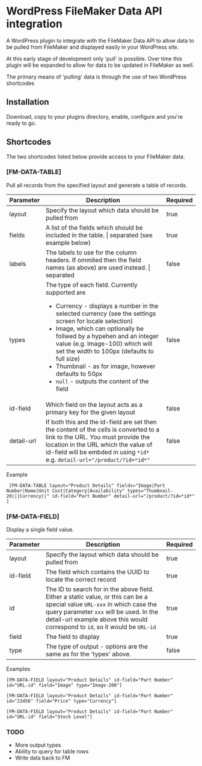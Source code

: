 # WordPress FileMaker Data API integration 
A WordPress plugin to integrate with the FileMaker Data API to allow data to be pulled from FileMaker and displayed easily in your WordPress site.

At this early stage of development only 'pull' is possible. Over time this plugin will be expanded to allow for data to be updated in FileMaker as well.

The primary means of 'pulling' data is through the use of two WordPress shortcodes

## Installation
Download, copy to your plugins directory, enable, configure and you're ready to go.

## Shortcodes
The two shortcodes listed below provide access to your FileMaker data.

### [FM-DATA-TABLE]
Pull all records from the specified layout and generate a table of records.

| Parameter | Description | Required
|---|---|---|
|layout|Specify the layout which data should be pulled from|true|
|fields|A list of the fields which should be included in the table. \| separated  (see example below) |true|
|labels|The labels to use for the column headers. If ommited then the field names (as above) are used instead. \| separated|false|
|types|The type of each field. Currently supported are <ul><li>Currency - displays a number in the selected currency (see the settings screen for locale selection)</li><li>Image, which can optionally be follwed by a hypehen and an integer value (e.g. Image-100) which will set the width to 100px (defaults to full size)</li><li>Thumbnail - as for image, however defaults to 50px</li><li>`null` - outputs the content of the field</li></ul>| false| 
|id-field|Which field on the layout acts as a primary key for the given layout|false|
|detail-url|If both this and the id-field are set then the content of the cells is converted to a link to the URL. You must provide the location in the URL which the value of id-field will be embded in using `*id*` e.g. `detail-url="/product/?id=*id*"` |false|

Example
```
 [FM-DATA-TABLE layout="Product Details" fields="Image|Part Number|Name|Unit Cost|Category|Availability" types="Thumbnail-20|||Currency||" id-field="Part Number" detail-url="/product/?id=*id*" ]
```

### [FM-DATA-FIELD]
Display a single field value.

| Parameter | Description | Required
|---|---|---|
|layout|Specify the layout which data should be pulled from|true|
|id-field|The field which contains the UUID to locate the correct record|true|
|id|The ID to search for in the above field. Either a static value, or this can be a special value `URL-xxx` in which case the query parameter `xxx` will be used. In the detail-url example above this would correspond to `id`, so it would be `URL-id`|true|
|field|The field to display|true|
|type|The type of output - options are the same as for the 'types' above.|false|

Examples
```
[FM-DATA-FIELD layout="Product Details" id-field="Part Number" id="URL-id" field="Image" type="Image-200"]
```
```
[FM-DATA-FIELD layout="Product Details" id-field="Part Number" id="23456" field="Price" type="Currency"]
```
```
[FM-DATA-FIELD layout="Product Details" id-field="Part Number" id="URL-id" field="Stock Level"]
```

### TODO
<ul>
<li>More output types</li>
<li>Ability to query for table rows</li>
<li>Write data back to FM</li>
